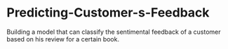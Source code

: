 # Predicting-Customer-s-Feedback
Building a model that can classify the sentimental feedback of a customer based on his review for a certain book.
